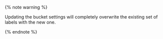 {% note warning %}

Updating the bucket settings will completely overwrite the existing set of labels with the new one.

{% endnote %}